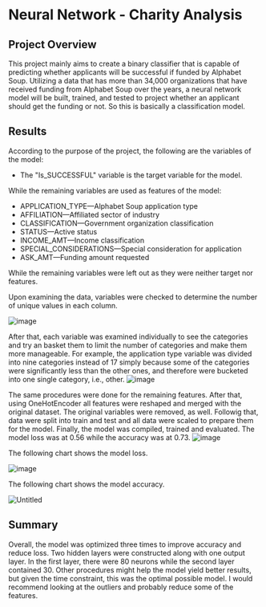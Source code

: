 # Neural Network - Charity Analysis

## Project Overview
This project mainly aims to create a binary classifier that is capable of predicting whether applicants will be successful if funded by Alphabet Soup. Utilizing a data that has more than 34,000 organizations that have received funding from Alphabet Soup over the years, a neural network model will be built, trained, and tested to project whether an applicant should get the funding or not. So this is basically a classification model.

## Results

According to the purpose of the project, the following are the variables of the model:
- The "Is_SUCCESSFUL" variable is the target variable for the model.

While the remaining variables are used as features of the model:
- APPLICATION_TYPE—Alphabet Soup application type
- AFFILIATION—Affiliated sector of industry
- CLASSIFICATION—Government organization classification
- STATUS—Active status
- INCOME_AMT—Income classification
- SPECIAL_CONSIDERATIONS—Special consideration for application
- ASK_AMT—Funding amount requested

While the remaining variables were left out as they were neither target nor features.

Upon examining the data, variables were checked to determine the number of unique values in each column.

![image](https://user-images.githubusercontent.com/116329396/230694623-48122af4-ae1f-45d9-b790-391accfb1e35.png)

After that, each variable was examined individually to see the categories and try an basket them to limit the number of categories and make them more manageable. For example, the application type variable was divided into nine categories instead of 17 simply because some of the categories were significantly less than the other ones, and therefore were bucketed into one single category, i.e., other.
![image](https://user-images.githubusercontent.com/116329396/230694774-452de759-0875-4542-a7d6-33209213fa73.png)

The same procedures were done for the remaining features. After that, using OneHotEncoder all features were reshaped and merged with the original dataset. The original variables were removed, as well. Followig that, data were split into train and test and all data were scaled to prepare them for the model. Finally, the model was compiled, trained and evaluated. The model loss was at 0.56 while the accuracy was at 0.73. 
![image](https://user-images.githubusercontent.com/116329396/230695873-555d4e66-a5c2-4694-a8f1-e19c58573e9f.png)

The following chart shows the model loss.

![image](https://user-images.githubusercontent.com/116329396/230702845-48561d7f-c3ec-4c6e-b0f7-67dffc073684.png)

The following chart shows the model accuracy.

![Untitled](https://user-images.githubusercontent.com/116329396/230702873-9a016767-f91c-4b30-9930-4ca7692494dc.png)

## Summary

Overall, the model was optimized three times to improve accuracy and reduce loss. Two hidden layers were constructed along with one output layer. In the first layer, there were 80 neurons while the second layer contained 30. Other procedures might help the model yield better results, but given the time constraint, this was the optimal possible model. I would recommend looking at the outliers and probably reduce some of the features.
